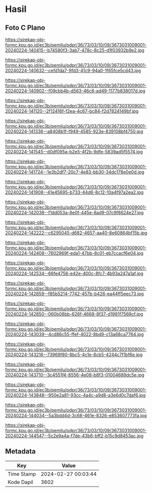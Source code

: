 # Hasil

## Foto C Plano

https://sirekap-obj-formc.kpu.go.id/ec3b/pemilu/pdpr/36/73/03/10/09/3673031009001-20240224-140415--b74580f3-3ab7-478c-8c25-d1f03932b9e2.jpg

https://sirekap-obj-formc.kpu.go.id/ec3b/pemilu/pdpr/36/73/03/10/09/3673031009001-20240224-140632--cefd1da7-9fd3-41c9-94a0-1f65fce5cd43.jpg

https://sirekap-obj-formc.kpu.go.id/ec3b/pemilu/pdpr/36/73/03/10/09/3673031009001-20240224-140902--f09cbb4b-d563-46c8-ad49-1177b838017d.jpg

https://sirekap-obj-formc.kpu.go.id/ec3b/pemilu/pdpr/36/73/03/10/09/3673031009001-20240224-141120--2f12416f-f2ea-4c67-bc84-f2d7824149bf.jpg

https://sirekap-obj-formc.kpu.go.id/ec3b/pemilu/pdpr/36/73/03/10/09/3673031009001-20240224-141336--a8408b1f-f949-4585-923e-839108bf4750.jpg

https://sirekap-obj-formc.kpu.go.id/ec3b/pemilu/pdpr/36/73/03/10/09/3673031009001-20240224-141545--d0df095a-b2e5-4f2b-9dfe-5839ad5f5574.jpg

https://sirekap-obj-formc.kpu.go.id/ec3b/pemilu/pdpr/36/73/03/10/09/3673031009001-20240224-141724--1e3b2df7-20c7-4e83-bb30-34dc178e0e0d.jpg

https://sirekap-obj-formc.kpu.go.id/ec3b/pemilu/pdpr/36/73/03/10/09/3673031009001-20240224-141908--41e45695-b733-44d6-8c12-10a4f97a2ea2.jpg

https://sirekap-obj-formc.kpu.go.id/ec3b/pemilu/pdpr/36/73/03/10/09/3673031009001-20240224-142038--f1dd053a-8e0f-445e-8ad9-07c9f8624e27.jpg

https://sirekap-obj-formc.kpu.go.id/ec3b/pemilu/pdpr/36/73/03/10/09/3673031009001-20240224-142222--c6295045-d682-4657-aa40-8e60864bf15b.jpg

https://sirekap-obj-formc.kpu.go.id/ec3b/pemilu/pdpr/36/73/03/10/09/3673031009001-20240224-142408--7602969f-eda1-47bb-8c01-eb7ccacf6e04.jpg

https://sirekap-obj-formc.kpu.go.id/ec3b/pemilu/pdpr/36/73/03/10/09/3673031009001-20240224-142534--66fe4756-e42e-400c-8fc7-4b93a247a1af.jpg

https://sirekap-obj-formc.kpu.go.id/ec3b/pemilu/pdpr/36/73/03/10/09/3673031009001-20240224-142659--f85b5214-7742-457b-b426-ea44ff5eec73.jpg

https://sirekap-obj-formc.kpu.go.id/ec3b/pemilu/pdpr/36/73/03/10/09/3673031009001-20240224-142850--060b08bb-626f-4668-8f37-d1981f7569cf.jpg

https://sirekap-obj-formc.kpu.go.id/ec3b/pemilu/pdpr/36/73/03/10/09/3673031009001-20240224-143039--4cd86c55-ffef-4022-8bd9-c13a68ca7764.jpg

https://sirekap-obj-formc.kpu.go.id/ec3b/pemilu/pdpr/36/73/03/10/09/3673031009001-20240224-143216--73969f80-8bc5-4c1e-8cb5-4244c7f1bf6e.jpg

https://sirekap-obj-formc.kpu.go.id/ec3b/pemilu/pdpr/36/73/03/10/09/3673031009001-20240224-143710--3c4551f4-8556-4e08-b8f3-01004689dc5e.jpg

https://sirekap-obj-formc.kpu.go.id/ec3b/pemilu/pdpr/36/73/03/10/09/3673031009001-20240224-143848--950e2a81-93cc-4a4c-a9d8-a3e6d0c7daf6.jpg

https://sirekap-obj-formc.kpu.go.id/ec3b/pemilu/pdpr/36/73/03/10/09/3673031009001-20240224-144034--5a3bdd4d-3c68-461e-8326-e853607773fa.jpg

https://sirekap-obj-formc.kpu.go.id/ec3b/pemilu/pdpr/36/73/03/10/09/3673031009001-20240224-144547--5c2e9a4a-f7de-43b6-bff2-b15c9d8453ac.jpg


## Metadata

| Key        | Value               |
| ---------- | ------------------- |
| Time Stamp | 2024-02-27 00:03:44 |
| Kode Dapil | 3602                |



